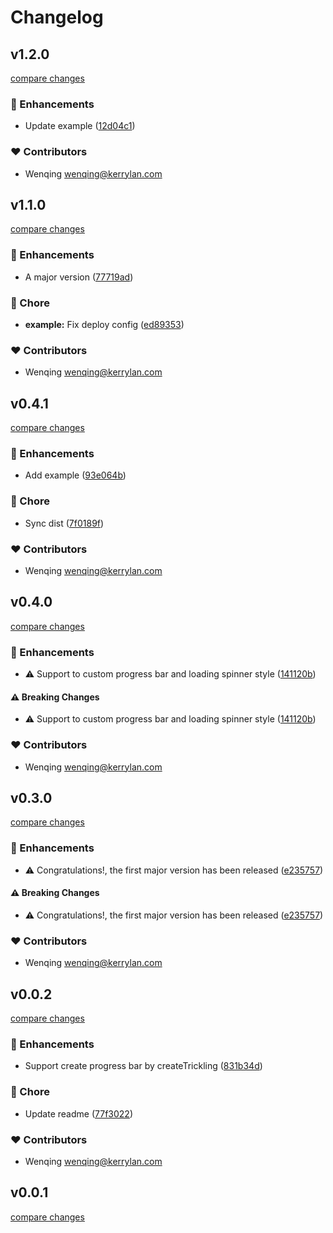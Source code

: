 # Changelog


## v1.2.0

[compare changes](https://github.com/yisibell/trickling/compare/v1.1.0...v1.2.0)


### 🚀 Enhancements

  - Update example ([12d04c1](https://github.com/yisibell/trickling/commit/12d04c1))

### ❤️  Contributors

- Wenqing <wenqing@kerrylan.com>

## v1.1.0

[compare changes](https://github.com/yisibell/trickling/compare/v0.4.1...v1.1.0)


### 🚀 Enhancements

  - A major version ([77719ad](https://github.com/yisibell/trickling/commit/77719ad))

### 🏡 Chore

  - **example:** Fix deploy config ([ed89353](https://github.com/yisibell/trickling/commit/ed89353))

### ❤️  Contributors

- Wenqing <wenqing@kerrylan.com>

## v0.4.1

[compare changes](https://github.com/yisibell/trickling/compare/v0.4.0...v0.4.1)


### 🚀 Enhancements

  - Add example ([93e064b](https://github.com/yisibell/trickling/commit/93e064b))

### 🏡 Chore

  - Sync dist ([7f0189f](https://github.com/yisibell/trickling/commit/7f0189f))

### ❤️  Contributors

- Wenqing <wenqing@kerrylan.com>

## v0.4.0

[compare changes](https://github.com/yisibell/trickling/compare/v0.3.0...v0.4.0)


### 🚀 Enhancements

  - ⚠️  Support to custom progress bar and loading spinner style ([141120b](https://github.com/yisibell/trickling/commit/141120b))

#### ⚠️  Breaking Changes

  - ⚠️  Support to custom progress bar and loading spinner style ([141120b](https://github.com/yisibell/trickling/commit/141120b))

### ❤️  Contributors

- Wenqing <wenqing@kerrylan.com>

## v0.3.0

[compare changes](https://github.com/yisibell/trickling/compare/v0.0.2...v0.3.0)


### 🚀 Enhancements

  - ⚠️  Congratulations!, the first major version has been released ([e235757](https://github.com/yisibell/trickling/commit/e235757))

#### ⚠️  Breaking Changes

  - ⚠️  Congratulations!, the first major version has been released ([e235757](https://github.com/yisibell/trickling/commit/e235757))

### ❤️  Contributors

- Wenqing <wenqing@kerrylan.com>

## v0.0.2

[compare changes](https://github.com/yisibell/trickling/compare/v0.0.1...v0.0.2)


### 🚀 Enhancements

  - Support create progress bar by createTrickling ([831b34d](https://github.com/yisibell/trickling/commit/831b34d))

### 🏡 Chore

  - Update readme ([77f3022](https://github.com/yisibell/trickling/commit/77f3022))

### ❤️  Contributors

- Wenqing <wenqing@kerrylan.com>

## v0.0.1

[compare changes](https://github.com/yisibell/trickling/compare/v0.0.1-0...v0.0.1)

